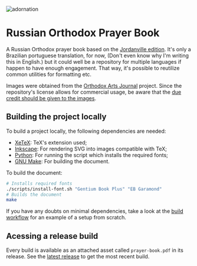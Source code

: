 ![adornation](img/headers/bar20.svg)

# Russian Orthodox Prayer Book

A Russian Orthodox prayer book based on the [Jordanville edition]. It's only a
Brazilian portuguese translation, for now, (Don't even know why I'm writing this
in English.) but it could well be a repository for multiple languages if happen
to have enough engagement. That way, it's possible to reutilize common utilities
for formatting etc.

Images were obtained from the [Orthodox Arts Journal] project. Since the
repository's license allows for commercial usage, be aware that the [due credit
should be given to the images](image-credit).

## Building the project locally

To build a project locally, the following dependencies are needed:

* [XeTeX]: TeX's extension used;
* [Inkscape]: For rendering SVG into images compatible with TeX;
* [Python]: For running the script which installs the required fonts;
* [GNU Make]: For building the document.

To build the document:

```sh
# Installs required fonts
./scripts/install-font.sh "Gentium Book Plus" "EB Garamond"
# Builds the document
make
```

If you have any doubts on minimal dependencies, take a look at the [build
workflow] for an example of a setup from scratch.

## Acessing a release build

Every build is available as an attached asset called `prayer-book.pdf` in its
release. See the [latest
release](https://github.com/gpontesss/prayer-book/releases) to get the most
recent build.

[Jordanville edition]: https://www.ponomar.net/data/jordanville_prayerbook.pdf
[Orthodox Arts Journal]: https://orthodoxartsjournal.org/orthodox-illustration-project/
[image-credit]: https://docs.google.com/file/d/0B1MLai552F5yZkJIQ3B0QWx3cDA/view?rm=minimal&resourcekey=0-ybOjgmmviTqQOikbXOc9ag
[XeTeX]: https://tug.org/xetex/
[Inkscape]: https://inkscape.org/
[GNU Make]: https://www.gnu.org/software/make/
[Python]: https://www.python.org/
[build workflow]: .github/workflows/build.yml
